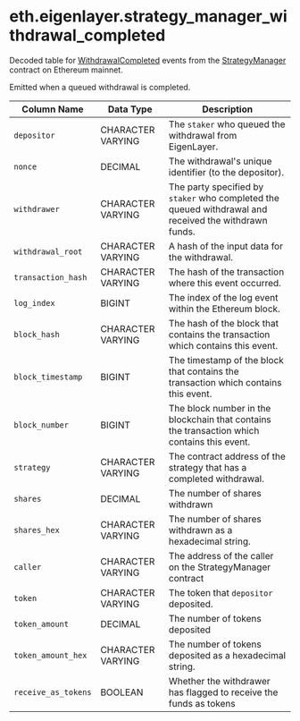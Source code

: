 # eth.eigenlayer.strategy_manager_withdrawal_completed

Decoded table for [WithdrawalCompleted](https://github.com/Layr-Labs/eigenlayer-contracts/blob/e80a45c5595dd7d2e31e06c021bad2ca7db0abc7/src/contracts/core/StrategyManager.sol#L79) events from the [StrategyManager](https://etherscan.io/address/0x858646372cc42e1a627fce94aa7a7033e7cf075a) contract on Ethereum mainnet.

Emitted when a queued withdrawal is completed.

| Column Name         | Data Type         | Description                                                                                           |
| ------------------- | ----------------- | ----------------------------------------------------------------------------------------------------- |
| `depositor`         | CHARACTER VARYING | The `staker` who queued the withdrawal from EigenLayer.                                               |
| `nonce`             | DECIMAL           | The withdrawal's unique identifier (to the depositor).                                                |
| `withdrawer`        | CHARACTER VARYING | The party specified by `staker` who completed the queued withdrawal and received the withdrawn funds. |
| `withdrawal_root`   | CHARACTER VARYING | A hash of the input data for the withdrawal.                                                          |
| `transaction_hash`  | CHARACTER VARYING | The hash of the transaction where this event occurred.                                                |
| `log_index`         | BIGINT            | The index of the log event within the Ethereum block.                                                 |
| `block_hash`        | CHARACTER VARYING | The hash of the block that contains the transaction which contains this event.                        |
| `block_timestamp`   | BIGINT            | The timestamp of the block that contains the transaction which contains this event.                   |
| `block_number`      | BIGINT            | The block number in the blockchain that contains the transaction which contains this event.           |
| `strategy`          | CHARACTER VARYING | The contract address of the strategy that has a completed withdrawal.                                 |
| `shares`            | DECIMAL           | The number of shares withdrawn                                                                        |
| `shares_hex`        | CHARACTER VARYING | The number of shares withdrawn as a hexadecimal string.                                               |
| `caller`            | CHARACTER VARYING | The address of the caller on the StrategyManager contract                                             |
| `token`             | CHARACTER VARYING | The token that `depositor` deposited.                                                                 |
| `token_amount`      | DECIMAL           | The number of tokens deposited                                                                        |
| `token_amount_hex`  | CHARACTER VARYING | The number of tokens deposited as a hexadecimal string.                                               |
| `receive_as_tokens` | BOOLEAN           | Whether the withdrawer has flagged to receive the funds as tokens                                     |